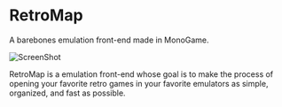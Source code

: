 # RetroMap
A barebones emulation front-end made in MonoGame.

![ScreenShot](Screenshot.png)

RetroMap is a emulation front-end whose goal is to make the process of opening your favorite retro games in your favorite emulators as simple, organized, and fast as possible.
